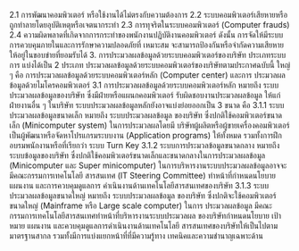 2.1 การพัฒนาคอมพิวเตอร์ หรือใช้งานได้ไม่ตรงกับความต้องการ
2.2 ระบบคอมพิวเตอร์เสียหายหรือถูกทำลายโดยอุบัติเหตุหรือเจตนากระทำ
2.3 การทุจริตในระบบคอมพิวเตอร์ (Computer frauds)
2.4
ความผิดพลาดที่เกิดจากการกระทำของพนักงานปฏิบัติงานคอมพิวเตอร์
ดังนั้น การจัดให้มีระบบการควบคุมภายในและการรักษาความปลอดภัยที่
เหมาะสม จะสามารถป้องกันหรือจำกัดความเสียหายให้อยู่ในขอบข่ายที่ยอมรับได้
3. การประมวลผลข้อมูลด้วยระบบคอมพิวเตอร์ของบริษัท
ประเภทระบบการ
แบ่งได้เป็น 2 ประเภท
ประมวลผลข้อมูลด้วยระบบคอมพิวเตอร์ของบริษัทตามประกาศฉบับนี้
ใหญ่ ๆ คือ การประมวลผลข้อมูลด้วยระบบคอมพิวเตอร์หลัก (Computer center) และการ
ประมวลผลข้อมูลด้วยไมโครคอมพิวเตอร์
3.1 การประมวลผลข้อมูลด้วยระบบคอมพิวเตอร์หลัก หมายถึง ระบบ
ประมวลผลข้อมูลของบริษัท ซึ่งมีฝ่ายหรือแผนกคอมพิวเตอร์ รับผิดชอบงานประมวลผลข้อมูล
ให้แก่ฝ่ายงานอื่น ๆ ในบริษัท ระบบประมวลผลข้อมูลหลักยังอาจแบ่งย่อยออกเป็น 3 ขนาด คือ
3.1.1 ระบบประมวลผลข้อมูลขนาดเล็ก หมายถึง ระบบประมวลผลข้อมูล
ของบริษัท ซึ่งปกติใช้คอมพิวเตอร์ขนาดเล็ก (Minicomputer system) ในการประมวลผลโดยมี
บริษัทผู้ผลิตหรือผู้ขายเครื่องคอมพิวเตอร์เป็นผู้พัฒนาหรือจัดหาโปรแกรมระบบงาน (Application
programs) ให้ทั้งหมด รวมทั้งการฝึกอบรมพนักงานหรือที่เรียกว่า ระบบ Turn Key
3.1.2 ระบบการประมวลข้อมูลขนาดกลาง หมายถึงระบบข้อมูลของบริษัท
ซึ่งปกติใช้คอมพิวเตอร์ขนาดเล็กและขนาดกลางในการประมวลผลข้อมูล (Minicomputer และ
Super minicomputer) ในการบริหารงานระบบประมวลผลข้อมูลอาจจะมีคณะกรรมการเทคโนโลยี
สารสนเทศ (IT Steering Committee) ทำหน้าที่กำหนดนโยบาย แผนงาน และการควบคุมดูแลการ
คําเนินงานด้านเทคโนโลยีสารสนเทศของบริษัท
3.1.3 ระบบประมวลผลข้อมูลขนาดใหญ่ หมายถึง ระบบประมวลผลข้อมูล
ของบริษัท ซึ่งปกติจะใช้คอมพิวเตอร์ขนาดใหญ่ (Mainframe หรือ Large scale computer) ในการ
ประมวลผลข้อมูล มีคณะกรรมการเทคโนโลยีสารสนเทศทำหน้าที่บริหารงานระบบประมวลผล
ของบริษัทกำหนดนโยบาย เป้าหมาย แผนงาน และควบคุมดูแลการดำเนินงานด้านเทคโนโลยี
สารสนเทศของบริษัทให้เป็นไปตามมาตรฐานสากล รวมทั้งมีการแบ่งแยกหน้าที่ที่มีความรู้ทาง
เทคนิคและความชำนาญเฉพาะด้าน
